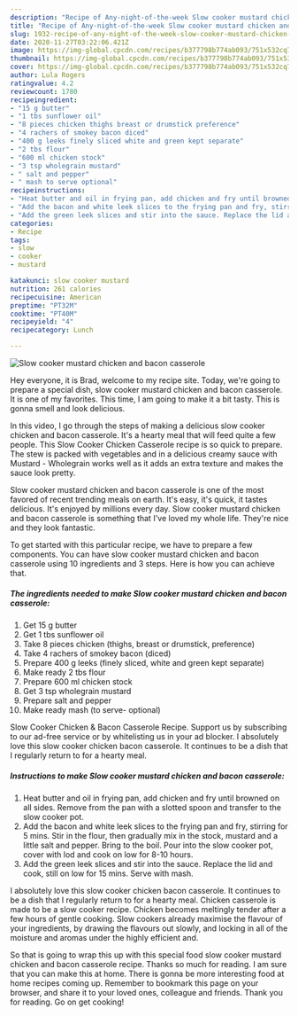 ```yaml
---
description: "Recipe of Any-night-of-the-week Slow cooker mustard chicken and bacon casserole"
title: "Recipe of Any-night-of-the-week Slow cooker mustard chicken and bacon casserole"
slug: 1932-recipe-of-any-night-of-the-week-slow-cooker-mustard-chicken-and-bacon-casserole
date: 2020-11-27T03:22:06.421Z
image: https://img-global.cpcdn.com/recipes/b377798b774ab093/751x532cq70/slow-cooker-mustard-chicken-and-bacon-casserole-recipe-main-photo.jpg
thumbnail: https://img-global.cpcdn.com/recipes/b377798b774ab093/751x532cq70/slow-cooker-mustard-chicken-and-bacon-casserole-recipe-main-photo.jpg
cover: https://img-global.cpcdn.com/recipes/b377798b774ab093/751x532cq70/slow-cooker-mustard-chicken-and-bacon-casserole-recipe-main-photo.jpg
author: Lula Rogers
ratingvalue: 4.2
reviewcount: 1780
recipeingredient:
- "15 g butter"
- "1 tbs sunflower oil"
- "8 pieces chicken thighs breast or drumstick preference"
- "4 rachers of smokey bacon diced"
- "400 g leeks finely sliced white and green kept separate"
- "2 tbs flour"
- "600 ml chicken stock"
- "3 tsp wholegrain mustard"
- " salt and pepper"
- " mash to serve optional"
recipeinstructions:
- "Heat butter and oil in frying pan, add chicken and fry until browned on all sides. Remove from the pan with a slotted spoon and transfer to the slow cooker pot."
- "Add the bacon and white leek slices to the frying pan and fry, stirring for 5 mins. Stir in the flour, then gradually mix in the stock, mustard and a little salt and pepper. Bring to the boil. Pour into the slow cooker pot, cover with lod and cook on low for 8-10 hours."
- "Add the green leek slices and stir into the sauce. Replace the lid and cook, still on low for 15 mins. Serve with mash."
categories:
- Recipe
tags:
- slow
- cooker
- mustard

katakunci: slow cooker mustard 
nutrition: 261 calories
recipecuisine: American
preptime: "PT32M"
cooktime: "PT40M"
recipeyield: "4"
recipecategory: Lunch

---
```



![Slow cooker mustard chicken and bacon casserole](https://img-global.cpcdn.com/recipes/b377798b774ab093/751x532cq70/slow-cooker-mustard-chicken-and-bacon-casserole-recipe-main-photo.jpg)

Hey everyone, it is Brad, welcome to my recipe site. Today, we're going to prepare a special dish, slow cooker mustard chicken and bacon casserole. It is one of my favorites. This time, I am going to make it a bit tasty. This is gonna smell and look delicious.

In this video, I go through the steps of making a delicious slow cooker chicken and bacon casserole. It&#39;s a hearty meal that will feed quite a few people. This Slow Cooker Chicken Casserole recipe is so quick to prepare. The stew is packed with vegetables and in a delicious creamy sauce with Mustard - Wholegrain works well as it adds an extra texture and makes the sauce look pretty.

Slow cooker mustard chicken and bacon casserole is one of the most favored of recent trending meals on earth. It's easy, it's quick, it tastes delicious. It's enjoyed by millions every day. Slow cooker mustard chicken and bacon casserole is something that I've loved my whole life. They're nice and they look fantastic.


To get started with this particular recipe, we have to prepare a few components. You can have slow cooker mustard chicken and bacon casserole using 10 ingredients and 3 steps. Here is how you can achieve that.

<!--inarticleads1-->

##### The ingredients needed to make Slow cooker mustard chicken and bacon casserole:

1. Get 15 g butter
1. Get 1 tbs sunflower oil
1. Take 8 pieces chicken (thighs, breast or drumstick, preference)
1. Take 4 rachers of smokey bacon (diced)
1. Prepare 400 g leeks (finely sliced, white and green kept separate)
1. Make ready 2 tbs flour
1. Prepare 600 ml chicken stock
1. Get 3 tsp wholegrain mustard
1. Prepare  salt and pepper
1. Make ready  mash (to serve- optional)


Slow Cooker Chicken &amp; Bacon Casserole Recipe. Support us by subscribing to our ad-free service or by whitelisting us in your ad blocker. I absolutely love this slow cooker chicken bacon casserole. It continues to be a dish that I regularly return to for a hearty meal. 

<!--inarticleads2-->

##### Instructions to make Slow cooker mustard chicken and bacon casserole:

1. Heat butter and oil in frying pan, add chicken and fry until browned on all sides. Remove from the pan with a slotted spoon and transfer to the slow cooker pot.
1. Add the bacon and white leek slices to the frying pan and fry, stirring for 5 mins. Stir in the flour, then gradually mix in the stock, mustard and a little salt and pepper. Bring to the boil. Pour into the slow cooker pot, cover with lod and cook on low for 8-10 hours.
1. Add the green leek slices and stir into the sauce. Replace the lid and cook, still on low for 15 mins. Serve with mash.


I absolutely love this slow cooker chicken bacon casserole. It continues to be a dish that I regularly return to for a hearty meal. Chicken casserole is made to be a slow cooker recipe. Chicken becomes meltingly tender after a few hours of gentle cooking. Slow cookers already maximise the flavour of your ingredients, by drawing the flavours out slowly, and locking in all of the moisture and aromas under the highly efficient and. 

So that is going to wrap this up with this special food slow cooker mustard chicken and bacon casserole recipe. Thanks so much for reading. I am sure that you can make this at home. There is gonna be more interesting food at home recipes coming up. Remember to bookmark this page on your browser, and share it to your loved ones, colleague and friends. Thank you for reading. Go on get cooking!
